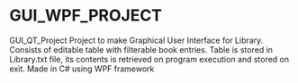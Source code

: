 # GUI_WPF_PROJECT
GUI_QT_Project
Project to make Graphical User Interface for Library. 
Consists of editable table with filterable book entries. 
Table is stored in Library.txt file, its contents is retrieved on program execution and stored on exit. 
Made in C# using WPF framework
